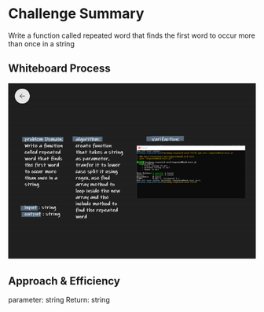 
# Challenge Summary

Write a function called repeated word that finds the first word to occur more than once in a string

## Whiteboard Process

![img](cc31.png)

## Approach & Efficiency

parameter: string
Return: string